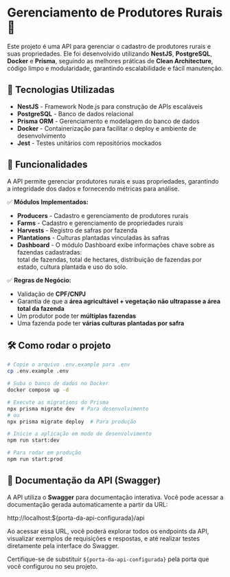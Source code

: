 # Gerenciamento de Produtores Rurais 🌱

Este projeto é uma API para gerenciar o cadastro de produtores rurais e suas propriedades. Ele foi desenvolvido utilizando **NestJS**, **PostgreSQL**, **Docker** e **Prisma**, seguindo as melhores práticas de **Clean Architecture**, código limpo e modularidade, garantindo escalabilidade e fácil manutenção.

## 🚀 Tecnologias Utilizadas

- **NestJS** - Framework Node.js para construção de APIs escaláveis
- **PostgreSQL** - Banco de dados relacional
- **Prisma ORM** - Gerenciamento e modelagem do banco de dados
- **Docker** - Containerização para facilitar o deploy e ambiente de desenvolvimento
- **Jest** - Testes unitários com repositórios mockados

## 📌 Funcionalidades

A API permite gerenciar produtores rurais e suas propriedades, garantindo a integridade dos dados e fornecendo métricas para análise.

✅ **Módulos Implementados:**

- **Producers** - Cadastro e gerenciamento de produtores rurais
- **Farms** - Cadastro e gerenciamento de propriedades rurais
- **Harvests** - Registro de safras por fazenda
- **Plantations** - Culturas plantadas vinculadas às safras
- **Dashboard** - O módulo Dashboard exibe informações chave sobre as fazendas cadastradas:  
  total de fazendas, total de hectares, distribuição de fazendas por estado, cultura plantada e uso do solo.

✅ **Regras de Negócio:**

- Validação de **CPF/CNPJ**
- Garantia de que a **área agricultável + vegetação não ultrapasse a área total da fazenda**
- Um produtor pode ter **múltiplas fazendas**
- Uma fazenda pode ter **várias culturas plantadas por safra**

<!-- ✅ **Dashboard:**

- Total de fazendas cadastradas
- Total de hectares registrados
- Gráficos de pizza:
  - **Distribuição de fazendas por estado**
  - **Distribuição de culturas plantadas**
  - **Uso do solo (área agricultável x vegetação)** -->

## 🛠️ Como rodar o projeto

```bash
# Copie o arquivo .env.example para .env
cp .env.example .env

# Suba o banco de dados no Docker
docker compose up -d

# Execute as migrations do Prisma
npx prisma migrate dev  # Para desenvolvimento
# ou
npx prisma migrate deploy  # Para produção

# Inicie a aplicação em modo de desenvolvimento
npm run start:dev

# Para rodar em produção
npm run start:prod
```

## 📑 Documentação da API (Swagger)

A API utiliza o **Swagger** para documentação interativa. Você pode acessar a documentação gerada automaticamente a partir da URL:

http://localhost:${porta-da-api-configurada}/api

Ao acessar essa URL, você poderá explorar todos os endpoints da API, visualizar exemplos de requisições e respostas, e até realizar testes diretamente pela interface do Swagger.

Certifique-se de substituir `${porta-da-api-configurada}` pela porta que você configurou no seu projeto.
